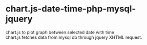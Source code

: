 # chart.js-date-time-php-mysql-jquery
chart.js to plot graph between selected date with time </br>
chart.js fetches data from mysql db through jquery XHTML request.</br>

<script>
function dsptemp(tempb,time) 
{

            var ctx = 
            document.getElementById('fridge_temp').getContext('2d');
            var myChart = new Chart(ctx, {
            type: 'line',
            data: {
            labels: time,
            datasets: [{
            
            label: 'Temperature',
            data: tempb, // json value received used in method
            
            backgroundColor: ["#FEECF4"],
            borderColor: ["#F54394"],
            borderWidth: 1
            }]
            },
            options: {
            responsive: true,
            scales: {
            yAxes: [{
                ticks: {
                suggestedMin : 400,
                suggestedMax : 500,
                stepSize: 1,
                
                },
                scaleLabel: {
                    color: "rgba(0, 0, 0, 0)",
                display: true,
                labelString: 'TEMP Values'
                }
            }],
            xAxes: [{
                scaleLabel: {
                    color: "rgba(0, 0, 0, 0)",
                display: true,
                labelString: 'Date Time'
                }
            }]
            }
        }

    });
 }

</script>

<!-- when button clicked with from and to with time this function fetches data between the date time from db  -->

<!-- if button not clicked when the page loads by default it will take the from and to date from the php code and chart will be displayed --> 

<script>

$(document).ready(function ()
{
  
    //when button clicked
  
    $('#btn_search').click(function () {
        
        //variables from form
  
        var from_date = $('#demo_from').val();        
        var to_date = $('#demo_to').val();
        var cannister = $('#cannister').val();

        var data,  tempb = [], time = [];
  

        if (from_date != '' && to_date != '') {

                alert(cannister);

                function formatParams( params ){
                    return "?" + Object
                            .keys(params)
                            .map(function(key){
                            return key+"="+encodeURIComponent(params[key])
                            })
                            .join("&")
                    }


                var endpoint = "json_search.php";
                var params = { 'from_date': from_date, 'to_date': to_date, 'cannister':cannister };                                
                var url = endpoint + formatParams(params);

                console.log(url);
                                
                var requestURL = url;                
                var request = new XMLHttpRequest({mozSystem: true}); // create http request
                request.onreadystatechange = function() {
                if(request.readyState == 4 && request.status == 200) {

                    console.log(request.responseText);

                    data = JSON.parse(request.responseText);

                    console.log(data);

                    for (var i=0; i<data.length;i++) {
                                                
                        tempb.push(data[i].temperature);                        
                        time.push(data[i].time_stamp);
                        
                    }                                
                    dsptemp(tempb,time);            
                }
                }
                request.open('GET', requestURL);
                request.send(); // send the request

        }        
        else {
          alert("Please Select the Date");
        }

      }); //end btn click


//when button not clicked assign variables from php 
                                                     
    var from_date = "<?php echo $from_updated_time; ?>"
    var to_date = "<?php echo $to_updated_time; ?>" 
    var cannister = "<?php echo $database->freezer_selected_device; ?>"

    var data,  tempb = [],  time = [];

                    function formatParams( params )
                    {
                    return "?" + Object
                            .keys(params)
                            .map(function(key){
                            return key+"="+encodeURIComponent(params[key])
                            })
                            .join("&")
                    }


                var endpoint = "json_search.php";
                var params = { 'from_date': from_date, 'to_date': to_date, 'cannister':cannister };                                
                var url = endpoint + formatParams(params);

                console.log(url);
                               
                var requestURL = url;                
                var request = new XMLHttpRequest({mozSystem: true}); // create http request
                request.onreadystatechange = function() {
                if(request.readyState == 4 && request.status == 200) {

                    console.log(request.responseText);

                    data = JSON.parse(request.responseText);

                    console.log(data);

                    for (var i=0; i<data.length;i++) {
                                                

                        tempb.push(data[i].temperature);                        
                        time.push(data[i].time_stamp);
                        
                    }                
   
                    dsptemp(tempb,time);            
                }
                }
                request.open('GET', requestURL);
                request.send(); // send the request
                

}); //end doc */
</script>        


<script>

//invoke the date and time picker

jQuery('#demo_from').datetimepicker();

jQuery('#demo_to').datetimepicker();

</script>
